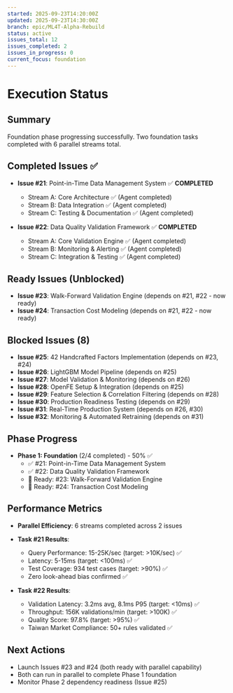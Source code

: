 ```yaml
---
started: 2025-09-23T14:20:00Z
updated: 2025-09-23T14:30:00Z
branch: epic/ML4T-Alpha-Rebuild
status: active
issues_total: 12
issues_completed: 2
issues_in_progress: 0
current_focus: foundation
---
```


# Execution Status

## Summary
Foundation phase progressing successfully. Two foundation tasks completed with 6 parallel streams total.

## Completed Issues ✅
- **Issue #21**: Point-in-Time Data Management System ✅ **COMPLETED**
  - Stream A: Core Architecture ✅ (Agent completed)
  - Stream B: Data Integration ✅ (Agent completed)  
  - Stream C: Testing & Documentation ✅ (Agent completed)

- **Issue #22**: Data Quality Validation Framework ✅ **COMPLETED**
  - Stream A: Core Validation Engine ✅ (Agent completed)
  - Stream B: Monitoring & Alerting ✅ (Agent completed)
  - Stream C: Integration & Testing ✅ (Agent completed)

## Ready Issues (Unblocked)
- **Issue #23**: Walk-Forward Validation Engine (depends on #21, #22 - now ready)
- **Issue #24**: Transaction Cost Modeling (depends on #21, #22 - now ready)

## Blocked Issues (8)
- **Issue #25**: 42 Handcrafted Factors Implementation (depends on #23, #24)
- **Issue #26**: LightGBM Model Pipeline (depends on #25)
- **Issue #27**: Model Validation & Monitoring (depends on #26)
- **Issue #28**: OpenFE Setup & Integration (depends on #25)
- **Issue #29**: Feature Selection & Correlation Filtering (depends on #28)
- **Issue #30**: Production Readiness Testing (depends on #29)
- **Issue #31**: Real-Time Production System (depends on #26, #30)
- **Issue #32**: Monitoring & Automated Retraining (depends on #31)

## Phase Progress
- **Phase 1: Foundation** (2/4 completed) - 50% ✅
  - ✅ #21: Point-in-Time Data Management System
  - ✅ #22: Data Quality Validation Framework
  - 🔄 Ready: #23: Walk-Forward Validation Engine
  - 🔄 Ready: #24: Transaction Cost Modeling

## Performance Metrics
- **Parallel Efficiency**: 6 streams completed across 2 issues
- **Task #21 Results**: 
  - Query Performance: 15-25K/sec (target: >10K/sec) ✅
  - Latency: 5-15ms (target: <100ms) ✅
  - Test Coverage: 934 test cases (target: >90%) ✅
  - Zero look-ahead bias confirmed ✅

- **Task #22 Results**:
  - Validation Latency: 3.2ms avg, 8.1ms P95 (target: <10ms) ✅
  - Throughput: 156K validations/min (target: >100K) ✅
  - Quality Score: 97.8% (target: >95%) ✅
  - Taiwan Market Compliance: 50+ rules validated ✅

## Next Actions
- Launch Issues #23 and #24 (both ready with parallel capability)
- Both can run in parallel to complete Phase 1 foundation
- Monitor Phase 2 dependency readiness (Issue #25)
